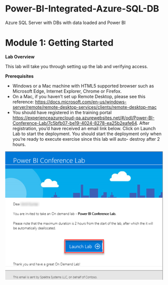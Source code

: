 
Power-BI-Integrated-Azure-SQL-DB
================================
Azure SQL Server with DBs with data loaded and Power BI
# Module 1: Getting Started
**Lab Overview**

This lab will take you through setting up the lab and verifying access.

**Prerequisites**

*	Windows or a Mac machine with HTML5 supported browser such as Microsoft Edge, Internet Explorer, Chrome or Firefox. <br/>
*	On a Mac, if you haven’t set up Remote Desktop, please see this reference: https://docs.microsoft.com/en-us/windows-server/remote/remote-desktop-services/clients/remote-desktop-mac
*	You should have registered in the training portal https://experienceazurecloud-qa.azurewebsites.net/#/odl/Power-BI-Conference-Lab/7c5bfb07-be19-4024-8278-ea25b2eafe64. After registration, you’d have received an email link below. Click on Launch Lab to start the deployment. You should start the deployment only when you’re ready to execute exercise since this lab will auto- destroy after 2 hours.

![Diagram](images/1.png)
